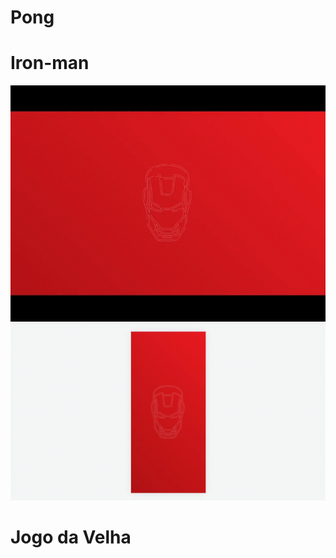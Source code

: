 # Pong



# Iron-man

![iron man](https://github.com/V1n1c1u0s/javascript-projects/blob/main/ironman.gif)
![iron man2](https://github.com/V1n1c1u0s/javascript-projects/blob/main/ironman2.gif)

# Jogo da Velha
